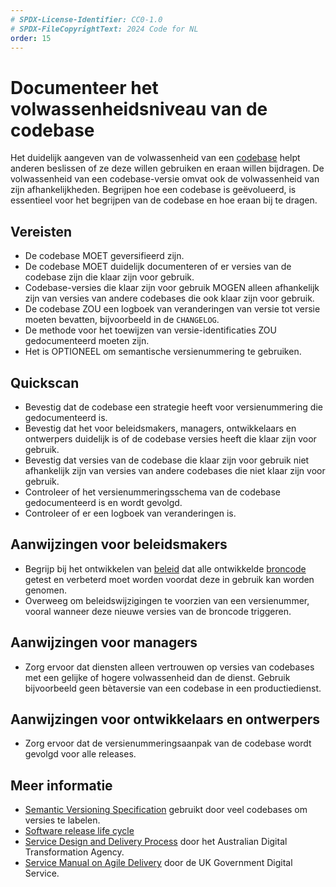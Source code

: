 ```yaml
---
# SPDX-License-Identifier: CC0-1.0
# SPDX-FileCopyrightText: 2024 Code for NL
order: 15
---
```

# Documenteer het volwassenheidsniveau van de codebase

Het duidelijk aangeven van de volwassenheid van een [codebase](../glossary.md#codebase) helpt anderen beslissen of ze deze willen gebruiken en eraan willen bijdragen.
De volwassenheid van een codebase-versie omvat ook de volwassenheid van zijn afhankelijkheden.
Begrijpen hoe een codebase is geëvolueerd, is essentieel voor het begrijpen van de codebase en hoe eraan bij te dragen.

## Vereisten

* De codebase MOET geversifieerd zijn.
* De codebase MOET duidelijk documenteren of er versies van de codebase zijn die klaar zijn voor gebruik.
* Codebase-versies die klaar zijn voor gebruik MOGEN alleen afhankelijk zijn van versies van andere codebases die ook klaar zijn voor gebruik.
* De codebase ZOU een logboek van veranderingen van versie tot versie moeten bevatten, bijvoorbeeld in de `CHANGELOG`.
* De methode voor het toewijzen van versie-identificaties ZOU gedocumenteerd moeten zijn.
* Het is OPTIONEEL om semantische versienummering te gebruiken.

## Quickscan

* Bevestig dat de codebase een strategie heeft voor versienummering die gedocumenteerd is.
* Bevestig dat het voor beleidsmakers, managers, ontwikkelaars en ontwerpers duidelijk is of de codebase versies heeft die klaar zijn voor gebruik.
* Bevestig dat versies van de codebase die klaar zijn voor gebruik niet afhankelijk zijn van versies van andere codebases die niet klaar zijn voor gebruik.
* Controleer of het versienummeringsschema van de codebase gedocumenteerd is en wordt gevolgd.
* Controleer of er een logboek van veranderingen is.

## Aanwijzingen voor beleidsmakers

* Begrijp bij het ontwikkelen van [beleid](../glossary.md#policy) dat alle ontwikkelde [broncode](../glossary.md#source-code) getest en verbeterd moet worden voordat deze in gebruik kan worden genomen.
* Overweeg om beleidswijzigingen te voorzien van een versienummer, vooral wanneer deze nieuwe versies van de broncode triggeren.

## Aanwijzingen voor managers

* Zorg ervoor dat diensten alleen vertrouwen op versies van codebases met een gelijke of hogere volwassenheid dan de dienst. Gebruik bijvoorbeeld geen bètaversie van een codebase in een productiedienst.

## Aanwijzingen voor ontwikkelaars en ontwerpers

* Zorg ervoor dat de versienummeringsaanpak van de codebase wordt gevolgd voor alle releases.

## Meer informatie

* [Semantic Versioning Specification](https://semver.org/) gebruikt door veel codebases om versies te labelen.
* [Software release life cycle](https://en.wikipedia.org/wiki/Software_release_life_cycle)
* [Service Design and Delivery Process](https://www.dta.gov.au/help-and-advice/build-and-improve-services/service-design-and-delivery-process) door het Australian Digital Transformation Agency.
* [Service Manual on Agile Delivery](https://www.gov.uk/service-manual/agile-delivery) door de UK Government Digital Service.